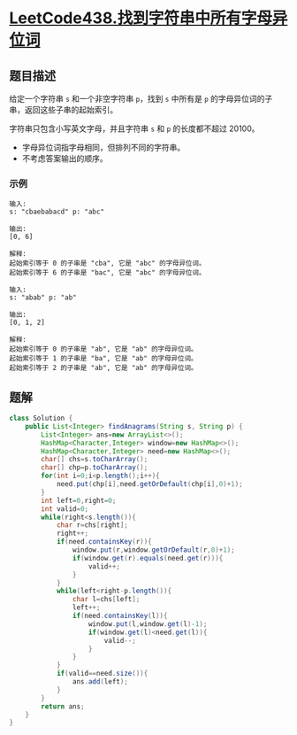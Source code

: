 # [LeetCode438.找到字符串中所有字母异位词](https://leetcode-cn.com/problems/find-all-anagrams-in-a-string/)
## 题目描述
给定一个字符串 `s` 和一个非空字符串 `p`，找到 `s` 中所有是 `p` 的字母异位词的子串，返回这些子串的起始索引。

字符串只包含小写英文字母，并且字符串 `s` 和 `p` 的长度都不超过 20100。

- 字母异位词指字母相同，但排列不同的字符串。
- 不考虑答案输出的顺序。

### 示例
```
输入:
s: "cbaebabacd" p: "abc"

输出:
[0, 6]

解释:
起始索引等于 0 的子串是 "cba", 它是 "abc" 的字母异位词。
起始索引等于 6 的子串是 "bac", 它是 "abc" 的字母异位词。
```
```
输入:
s: "abab" p: "ab"

输出:
[0, 1, 2]

解释:
起始索引等于 0 的子串是 "ab", 它是 "ab" 的字母异位词。
起始索引等于 1 的子串是 "ba", 它是 "ab" 的字母异位词。
起始索引等于 2 的子串是 "ab", 它是 "ab" 的字母异位词。
```
## 题解
```java
class Solution {
    public List<Integer> findAnagrams(String s, String p) {
        List<Integer> ans=new ArrayList<>();
        HashMap<Character,Integer> window=new HashMap<>();
        HashMap<Character,Integer> need=new HashMap<>();
        char[] chs=s.toCharArray();
        char[] chp=p.toCharArray();
        for(int i=0;i<p.length();i++){
            need.put(chp[i],need.getOrDefault(chp[i],0)+1);
        }
        int left=0,right=0;
        int valid=0;
        while(right<s.length()){
            char r=chs[right];
            right++;
            if(need.containsKey(r)){
                window.put(r,window.getOrDefault(r,0)+1);
                if(window.get(r).equals(need.get(r))){
                    valid++;
                }
            }
            while(left<right-p.length()){
                char l=chs[left];
                left++;
                if(need.containsKey(l)){
                    window.put(l,window.get(l)-1);
                    if(window.get(l)<need.get(l)){
                        valid--;
                    }
                }
            }
            if(valid==need.size()){
                ans.add(left);
            }
        }
        return ans;
    }
}
```